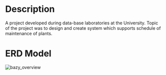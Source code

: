 # Description
A project developed during data-base laboratories at the University.
Topic of the project was to design and create system which supports
schedule of maintenance of plants.
# ERD Model
![bazy_overview](https://user-images.githubusercontent.com/90383930/165411252-01c4ee0a-2ef6-46bd-86ca-6cf7e2bb6c4a.png)
